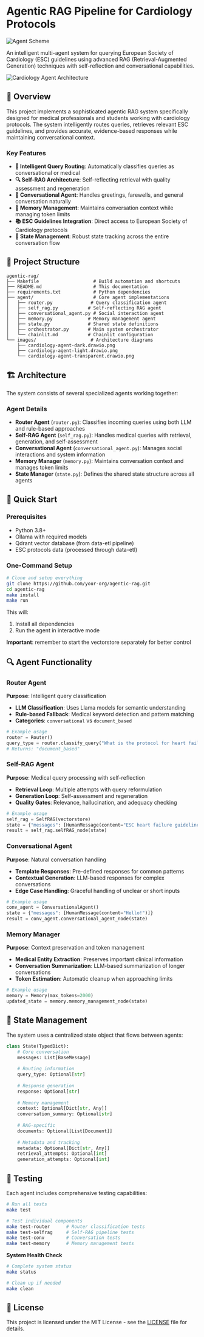 # Agentic RAG Pipeline for Cardiology Protocols

![Agent Scheme](images/agent_scheme.png)

An intelligent multi-agent system for querying European Society of Cardiology (ESC) guidelines using advanced RAG (Retrieval-Augmented Generation) techniques with self-reflection and conversational capabilities.

![Cardiology Agent Architecture](images/cardiology-agent-transparent.drawio.png)

## 🏥 Overview

This project implements a sophisticated agentic RAG system specifically designed for medical professionals and students working with cardiology protocols. The system intelligently routes queries, retrieves relevant ESC guidelines, and provides accurate, evidence-based responses while maintaining conversational context.

### Key Features

- **🎯 Intelligent Query Routing**: Automatically classifies queries as conversational or medical
- **🔍 Self-RAG Architecture**: Self-reflecting retrieval with quality assessment and regeneration
- **💬 Conversational Agent**: Handles greetings, farewells, and general conversation naturally
- **🧠 Memory Management**: Maintains conversation context while managing token limits
- **📚 ESC Guidelines Integration**: Direct access to European Society of Cardiology protocols
- **🔄 State Management**: Robust state tracking across the entire conversation flow

## 📁 Project Structure

```
agentic-rag/
├── Makefile                    # Build automation and shortcuts
├── README.md                   # This documentation
├── requirements.txt            # Python dependencies
├── agent/                      # Core agent implementations
│   ├── router.py              # Query classification agent
│   ├── self_rag.py           # Self-reflecting RAG agent
│   ├── conversational_agent.py # Social interaction agent
│   ├── memory.py             # Memory management agent
│   ├── state.py              # Shared state definitions
│   ├── orchestrator.py       # Main system orchestrator
│   └── chainlit.md           # Chainlit configuration
└── images/                    # Architecture diagrams
    ├── cardiology-agent-dark.drawio.png
    ├── cardiology-agent-light.drawio.png
    └── cardiology-agent-transparent.drawio.png
```

## 🏗️ Architecture

The system consists of several specialized agents working together:

### Agent Details

- **Router Agent** (`router.py`): Classifies incoming queries using both LLM and rule-based approaches
- **Self-RAG Agent** (`self_rag.py`): Handles medical queries with retrieval, generation, and self-assessment
- **Conversational Agent** (`conversational_agent.py`): Manages social interactions and system information
- **Memory Manager** (`memory.py`): Maintains conversation context and manages token limits
- **State Manager** (`state.py`): Defines the shared state structure across all agents

## 🚀 Quick Start

### Prerequisites

- Python 3.8+
- Ollama with required models
- Qdrant vector database (from data-etl pipeline)
- ESC protocols data (processed through data-etl)

### One-Command Setup

```bash
# Clone and setup everything
git clone https://github.com/your-org/agentic-rag.git
cd agentic-rag
make install
make run
```

This will:
1. Install all dependencies
2. Run the agent in interactive mode

**Important**: remember to start the vectorstore separately for better control

## 🔍 Agent Functionality

### Router Agent

**Purpose**: Intelligent query classification
- **LLM Classification**: Uses Llama models for semantic understanding
- **Rule-based Fallback**: Medical keyword detection and pattern matching
- **Categories**: `conversational` vs `document_based`

```python
# Example usage
router = Router()
query_type = router.classify_query("What is the protocol for heart failure?")
# Returns: "document_based"
```

### Self-RAG Agent

**Purpose**: Medical query processing with self-reflection
- **Retrieval Loop**: Multiple attempts with query reformulation
- **Generation Loop**: Self-assessment and regeneration
- **Quality Gates**: Relevance, hallucination, and adequacy checking

```python
# Example usage
self_rag = SelfRAG(vectorstore)
state = {"messages": [HumanMessage(content="ESC heart failure guidelines?")]}
result = self_rag.selfRAG_node(state)
```

### Conversational Agent

**Purpose**: Natural conversation handling
- **Template Responses**: Pre-defined responses for common patterns
- **Contextual Generation**: LLM-based responses for complex conversations
- **Edge Case Handling**: Graceful handling of unclear or short inputs

```python
# Example usage
conv_agent = ConversationalAgent()
state = {"messages": [HumanMessage(content="Hello!")]}
result = conv_agent.conversational_agent_node(state)
```

### Memory Manager

**Purpose**: Context preservation and token management
- **Medical Entity Extraction**: Preserves important clinical information
- **Conversation Summarization**: LLM-based summarization of longer conversations
- **Token Estimation**: Automatic cleanup when approaching limits

```python
# Example usage
memory = Memory(max_tokens=2000)
updated_state = memory.memory_management_node(state)
```

## 🎯 State Management

The system uses a centralized state object that flows between agents:

```python
class State(TypedDict):
    # Core conversation
    messages: List[BaseMessage]
    
    # Routing information  
    query_type: Optional[str]
    
    # Response generation
    response: Optional[str]
    
    # Memory management
    context: Optional[Dict[str, Any]]
    conversation_summary: Optional[str]
    
    # RAG-specific
    documents: Optional[List[Document]]
    
    # Metadata and tracking
    metadata: Optional[Dict[str, Any]]
    retrieval_attempts: Optional[int]
    generation_attempts: Optional[int]
```

## 🧪 Testing

Each agent includes comprehensive testing capabilities:

```bash
# Run all tests
make test

# Test individual components
make test-router      # Router classification tests
make test-selfrag     # Self-RAG pipeline tests  
make test-conv        # Conversation tests
make test-memory      # Memory management tests
```

**System Health Check**
```bash
# Complete system status
make status

# Clean up if needed
make clean
```

## 📄 License

This project is licensed under the MIT License - see the [LICENSE](LICENSE) file for details.

